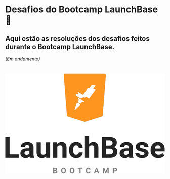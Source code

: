 # Desafios do Bootcamp LaunchBase :rocket:
## Aqui estão as resoluções dos desafios feitos durante o Bootcamp LaunchBase.
<p><i>(Em andamento)</p>

<h1>
<img src="Img/LaunchBase.png">
</h1>